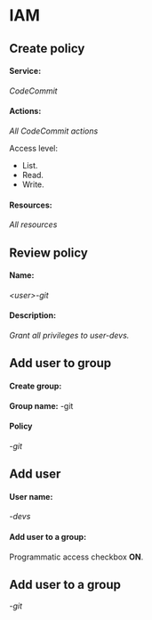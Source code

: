 # IAM
## Create policy
#### Service:

*CodeCommit*

#### Actions:

*All CodeCommit actions*

Access level:
- List.
- Read.
- Write.

#### Resources:

*All resources*

## Review policy
#### Name:

*\<user>-git*

#### Description:

*Grant all privileges to user-devs.*

## Add user to group
#### Create group:

**Group name:** <user>-git

#### Policy

*<user>-git*

## Add user
#### User name:

*<user>-devs*

#### Add user to a group:

Programmatic access checkbox **ON**.

## Add user to a group

*<user>-git*